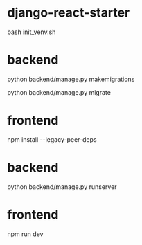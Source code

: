 # django-react-starter

bash init_venv.sh 

# backend
python backend/manage.py makemigrations

python backend/manage.py migrate

# frontend

npm install --legacy-peer-deps

# backend

python backend/manage.py runserver

# frontend

npm run dev
